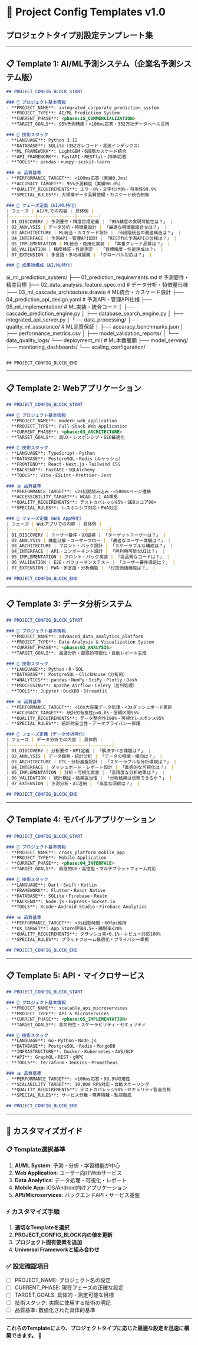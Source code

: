 # 🔧 Project Config Templates v1.0
## プロジェクトタイプ別設定テンプレート集

---

## 📋 **Template 1: AI/ML予測システム（企業名予測システム版）**

```markdown
## PROJECT_CONFIG_BLOCK_START

### 🎯 プロジェクト基本情報
- **PROJECT_NAME**: integrated_corporate_prediction_system
- **PROJECT_TYPE**: AI/ML Prediction System
- **CURRENT_PHASE**: <phase:15_COMMERCIALIZATION>
- **TARGET_GOALS**: 95%予測精度・<100ms応答・352万社データベース活用

### 🔧 技術スタック
- **LANGUAGE**: Python 3.12
- **DATABASE**: SQLite（352万レコード・高速インデックス）
- **ML_FRAMEWORK**: LightGBM・6段階カスケード統合
- **API_FRAMEWORK**: FastAPI・RESTful・JSON応答
- **TOOLS**: pandas・numpy・scikit-learn

### 📊 品質基準
- **PERFORMANCE_TARGET**: <100ms応答（実績0.3ms）
- **ACCURACY_TARGET**: 95%予測精度（実績90.0%）
- **QUALITY_REQUIREMENTS**: エラー0%・文字化け0%・可用性99.9%
- **SPECIAL_RULES**: 大規模データ品質管理・カスケード統合制御

### 🔄 フェーズ定義（AI/ML特化）
| フェーズ | AI/MLでの内容 | 具体例 |
|----------|--------------|--------|
| 01_DISCOVERY | 予測要件・精度目標定義 | 「95%精度の実現可能性は？」 |
| 02_ANALYSIS | データ分析・特徴量設計 | 「最適な特徴量組合せは？」 |
| 03_ARCHITECTURE | ML統合・カスケード設計 | 「6段階統合の最適構造は？」 |
| 04_INTERFACE | 予測API・管理API設計 | 「RESTful予測APIの仕様は？」 |
| 05_IMPLEMENTATION | ML統合・商用化実装 | 「本番グレード品質は？」 |
| 06_VALIDATION | 精度検証・性能測定 | 「目標精度・性能達成は？」 |
| 07_EXTENSION | 多言語・多地域展開 | 「グローバル対応は？」 |

### 📁 成果物構成（AI/ML特化）
```
ai_ml_prediction_system/
├── 01_prediction_requirements.md      # 予測要件・精度目標
├── 02_data_analysis_feature_spec.md   # データ分析・特徴量仕様
├── 03_ml_cascade_architecture.drawio  # ML統合・カスケード設計
├── 04_prediction_api_design.yaml      # 予測API・管理API仕様
├── 05_ml_implementation/              # ML実装・統合コード
│   ├── cascade_prediction_engine.py
│   ├── database_search_engine.py
│   ├── integrated_api_server.py
│   └── data_processing/
├── quality_ml_assurance/              # ML品質保証
│   ├── accuracy_benchmarks.json
│   ├── performance_metrics.csv
│   ├── model_validation_reports/
│   └── data_quality_logs/
└── deployment_ml/                     # ML本番展開
    ├── model_serving/
    ├── monitoring_dashboards/
    └── scaling_configuration/
```

## PROJECT_CONFIG_BLOCK_END
```

---

## 📋 **Template 2: Webアプリケーション**

```markdown
## PROJECT_CONFIG_BLOCK_START

### 🎯 プロジェクト基本情報
- **PROJECT_NAME**: modern_web_application
- **PROJECT_TYPE**: Full-Stack Web Application
- **CURRENT_PHASE**: <phase:03_ARCHITECTURE>
- **TARGET_GOALS**: 高UX・レスポンシブ・SEO最適化

### 🔧 技術スタック
- **LANGUAGE**: TypeScript・Python
- **DATABASE**: PostgreSQL・Redis（キャッシュ）
- **FRONTEND**: React・Next.js・Tailwind CSS
- **BACKEND**: FastAPI・SQLAlchemy
- **TOOLS**: Vite・ESLint・Prettier・Jest

### 📊 品質基準
- **PERFORMANCE_TARGET**: <2s初期読み込み・<500msページ遷移
- **ACCESSIBILITY_TARGET**: WCAG 2.1 AA準拠
- **QUALITY_REQUIREMENTS**: テストカバレッジ85%・SEOスコア90+
- **SPECIAL_RULES**: レスポンシブ対応・PWA対応

### 🔄 フェーズ定義（Web App特化）
| フェーズ | Webアプリでの内容 | 具体例 |
|----------|------------------|--------|
| 01_DISCOVERY | ユーザー要件・UX目標 | 「ターゲットユーザーは？」 |
| 02_ANALYSIS | 機能分解・ユーザーフロー | 「最適なユーザー体験は？」 |
| 03_ARCHITECTURE | フロント・バック設計 | 「スケーラブルな構成は？」 |
| 04_INTERFACE | API・コンポーネント設計 | 「再利用可能なUIは？」 |
| 05_IMPLEMENTATION | フロント・バック実装 | 「高品質なコードは？」 |
| 06_VALIDATION | E2E・パフォーマンステスト | 「ユーザー要件満足は？」 |
| 07_EXTENSION | PWA・多言語・分析機能 | 「付加価値機能は？」 |

## PROJECT_CONFIG_BLOCK_END
```

---

## 📋 **Template 3: データ分析システム**

```markdown
## PROJECT_CONFIG_BLOCK_START

### 🎯 プロジェクト基本情報
- **PROJECT_NAME**: advanced_data_analytics_platform
- **PROJECT_TYPE**: Data Analysis & Visualization System
- **CURRENT_PHASE**: <phase:02_ANALYSIS>
- **TARGET_GOALS**: 高速分析・直感的可視化・自動レポート生成

### 🔧 技術スタック
- **LANGUAGE**: Python・R・SQL
- **DATABASE**: PostgreSQL・ClickHouse（分析用）
- **ANALYTICS**: pandas・NumPy・SciPy・Plotly・Dash
- **PROCESSING**: Apache Airflow・Celery（並列処理）
- **TOOLS**: Jupyter・DuckDB・Streamlit

### 📊 品質基準
- **PERFORMANCE_TARGET**: <10s大容量データ処理・<3sダッシュボード更新
- **ACCURACY_TARGET**: 統計的有意性p<0.05・信頼区間95%
- **QUALITY_REQUIREMENTS**: データ整合性100%・可視化レスポンス95%
- **SPECIAL_RULES**: 統計的妥当性・データプライバシー保護

### 🔄 フェーズ定義（データ分析特化）
| フェーズ | データ分析での内容 | 具体例 |
|----------|-------------------|--------|
| 01_DISCOVERY | 分析要件・KPI定義 | 「解決すべき課題は？」 |
| 02_ANALYSIS | データ探索・統計分析 | 「データの特徴・傾向は？」 |
| 03_ARCHITECTURE | ETL・分析基盤設計 | 「スケーラブルな分析環境は？」 |
| 04_INTERFACE | ダッシュボード・レポート設計 | 「直感的な可視化は？」 |
| 05_IMPLEMENTATION | 分析・可視化実装 | 「高精度な分析結果は？」 |
| 06_VALIDATION | 統計検証・結果妥当性 | 「分析結果は信頼できるか？」 |
| 07_EXTENSION | 予測分析・AI活用 | 「高度な洞察は？」 |

## PROJECT_CONFIG_BLOCK_END
```

---

## 📋 **Template 4: モバイルアプリケーション**

```markdown
## PROJECT_CONFIG_BLOCK_START

### 🎯 プロジェクト基本情報
- **PROJECT_NAME**: cross_platform_mobile_app
- **PROJECT_TYPE**: Mobile Application
- **CURRENT_PHASE**: <phase:04_INTERFACE>
- **TARGET_GOALS**: 直感的UX・高性能・マルチプラットフォーム対応

### 🔧 技術スタック
- **LANGUAGE**: Dart・Swift・Kotlin
- **FRAMEWORK**: Flutter・React Native
- **DATABASE**: SQLite・Firebase・Realm
- **BACKEND**: Node.js・Express・Socket.io
- **TOOLS**: Xcode・Android Studio・Firebase Analytics

### 📊 品質基準
- **PERFORMANCE_TARGET**: <3s起動時間・60fps維持
- **UX_TARGET**: App Store評価4.5+・離脱率<20%
- **QUALITY_REQUIREMENTS**: クラッシュ率<0.1%・レビュー対応100%
- **SPECIAL_RULES**: プラットフォーム最適化・プライバシー準拠

## PROJECT_CONFIG_BLOCK_END
```

---

## 📋 **Template 5: API・マイクロサービス**

```markdown
## PROJECT_CONFIG_BLOCK_START

### 🎯 プロジェクト基本情報
- **PROJECT_NAME**: scalable_api_microservices
- **PROJECT_TYPE**: API & Microservices
- **CURRENT_PHASE**: <phase:05_IMPLEMENTATION>
- **TARGET_GOALS**: 高可用性・スケーラビリティ・セキュリティ

### 🔧 技術スタック
- **LANGUAGE**: Go・Python・Node.js
- **DATABASE**: PostgreSQL・Redis・MongoDB
- **INFRASTRUCTURE**: Docker・Kubernetes・AWS/GCP
- **API**: GraphQL・REST・gRPC
- **TOOLS**: Terraform・Jenkins・Prometheus

### 📊 品質基準
- **PERFORMANCE_TARGET**: <100ms応答・99.9%可用性
- **SCALABILITY_TARGET**: 10,000 RPS対応・自動スケーリング
- **QUALITY_REQUIREMENTS**: テストカバレッジ90%・セキュリティ監査合格
- **SPECIAL_RULES**: サービス分離・障害隔離・監視徹底

## PROJECT_CONFIG_BLOCK_END
```

---

## 🔧 **カスタマイズガイド**

### **📋 Template選択基準**
1. **AI/ML System**: 予測・分析・学習機能が中心
2. **Web Application**: ユーザー向けWebサービス
3. **Data Analytics**: データ処理・可視化・レポート
4. **Mobile App**: iOS/Android向けアプリケーション
5. **API/Microservices**: バックエンドAPI・サービス基盤

### **⚡ カスタマイズ手順**
1. **適切なTemplateを選択**
2. **PROJECT_CONFIG_BLOCK内の値を更新**
3. **プロジェクト固有要素を追加**
4. **Universal Frameworkと組み合わせ**

### **✅ 設定確認項目**
- [ ] PROJECT_NAME: プロジェクト名の設定
- [ ] CURRENT_PHASE: 現在フェーズの正確な設定
- [ ] TARGET_GOALS: 具体的・測定可能な目標
- [ ] 技術スタック: 実際に使用する技術の明記
- [ ] 品質基準: 数値化された具体的基準

---

**これらのTemplateにより、プロジェクトタイプに応じた最適な設定を迅速に構築できます。** 🎯